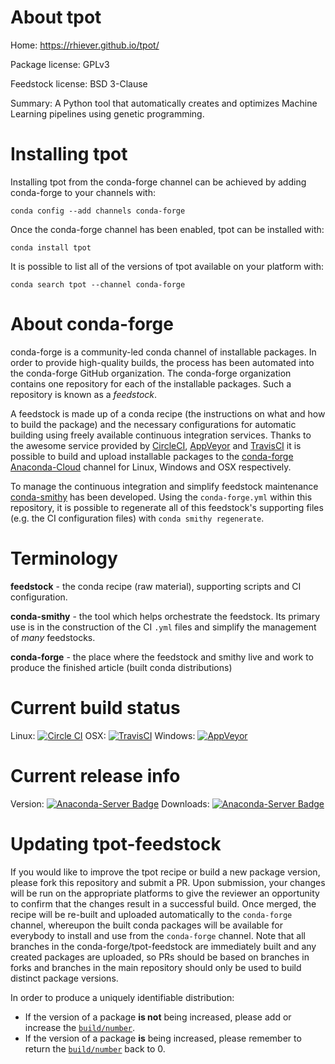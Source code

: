 About tpot
==========

Home: https://rhiever.github.io/tpot/

Package license: GPLv3

Feedstock license: BSD 3-Clause

Summary: A Python tool that automatically creates and optimizes Machine Learning pipelines using genetic programming.



Installing tpot
===============

Installing tpot from the conda-forge channel can be achieved by adding conda-forge to your channels with:

```
conda config --add channels conda-forge
```

Once the conda-forge channel has been enabled, tpot can be installed with:

```
conda install tpot
```

It is possible to list all of the versions of tpot available on your platform with:

```
conda search tpot --channel conda-forge
```


About conda-forge
=================

conda-forge is a community-led conda channel of installable packages.
In order to provide high-quality builds, the process has been automated into the
conda-forge GitHub organization. The conda-forge organization contains one repository
for each of the installable packages. Such a repository is known as a *feedstock*.

A feedstock is made up of a conda recipe (the instructions on what and how to build
the package) and the necessary configurations for automatic building using freely
available continuous integration services. Thanks to the awesome service provided by
[CircleCI](https://circleci.com/), [AppVeyor](http://www.appveyor.com/)
and [TravisCI](https://travis-ci.org/) it is possible to build and upload installable
packages to the [conda-forge](https://anaconda.org/conda-forge)
[Anaconda-Cloud](http://docs.anaconda.org/) channel for Linux, Windows and OSX respectively.

To manage the continuous integration and simplify feedstock maintenance
[conda-smithy](http://github.com/conda-forge/conda-smithy) has been developed.
Using the ``conda-forge.yml`` within this repository, it is possible to regenerate all of
this feedstock's supporting files (e.g. the CI configuration files) with ``conda smithy regenerate``.


Terminology
===========

**feedstock** - the conda recipe (raw material), supporting scripts and CI configuration.

**conda-smithy** - the tool which helps orchestrate the feedstock.
                   Its primary use is in the construction of the CI ``.yml`` files
                   and simplify the management of *many* feedstocks.

**conda-forge** - the place where the feedstock and smithy live and work to
                  produce the finished article (built conda distributions)

Current build status
====================

Linux: [![Circle CI](https://circleci.com/gh/conda-forge/tpot-feedstock.svg?style=shield)](https://circleci.com/gh/conda-forge/tpot-feedstock)
OSX: [![TravisCI](https://travis-ci.org/conda-forge/tpot-feedstock.svg?branch=master)](https://travis-ci.org/conda-forge/tpot-feedstock)
Windows: [![AppVeyor](https://ci.appveyor.com/api/projects/status/github/conda-forge/tpot-feedstock?svg=True)](https://ci.appveyor.com/project/conda-forge/tpot-feedstock/branch/master)

Current release info
====================
Version: [![Anaconda-Server Badge](https://anaconda.org/conda-forge/tpot/badges/version.svg)](https://anaconda.org/conda-forge/tpot)
Downloads: [![Anaconda-Server Badge](https://anaconda.org/conda-forge/tpot/badges/downloads.svg)](https://anaconda.org/conda-forge/tpot)


Updating tpot-feedstock
=======================

If you would like to improve the tpot recipe or build a new
package version, please fork this repository and submit a PR. Upon submission,
your changes will be run on the appropriate platforms to give the reviewer an
opportunity to confirm that the changes result in a successful build. Once
merged, the recipe will be re-built and uploaded automatically to the
`conda-forge` channel, whereupon the built conda packages will be available for
everybody to install and use from the `conda-forge` channel.
Note that all branches in the conda-forge/tpot-feedstock are
immediately built and any created packages are uploaded, so PRs should be based
on branches in forks and branches in the main repository should only be used to
build distinct package versions.

In order to produce a uniquely identifiable distribution:
 * If the version of a package **is not** being increased, please add or increase
   the [``build/number``](http://conda.pydata.org/docs/building/meta-yaml.html#build-number-and-string).
 * If the version of a package **is** being increased, please remember to return
   the [``build/number``](http://conda.pydata.org/docs/building/meta-yaml.html#build-number-and-string)
   back to 0.

